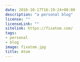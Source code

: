 ```yaml
---
date: 2016-10-17T16:19:24+08:00
description: "a personal blog"
license: ""
licenseLink: ""
sitelink: https://fixatom.com/
tags:
- personal
- blog
image: fixatom.jpg
title: Atom
---
```


